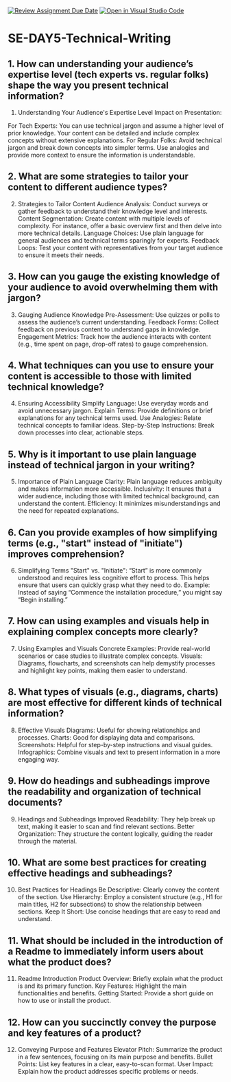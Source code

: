 [![Review Assignment Due Date](https://classroom.github.com/assets/deadline-readme-button-22041afd0340ce965d47ae6ef1cefeee28c7c493a6346c4f15d667ab976d596c.svg)](https://classroom.github.com/a/zsAR-pyY)
[![Open in Visual Studio Code](https://classroom.github.com/assets/open-in-vscode-2e0aaae1b6195c2367325f4f02e2d04e9abb55f0b24a779b69b11b9e10269abc.svg)](https://classroom.github.com/online_ide?assignment_repo_id=15713315&assignment_repo_type=AssignmentRepo)
# SE-DAY5-Technical-Writing
## 1. How can understanding your audience’s expertise level (tech experts vs. regular folks) shape the way you present technical information?
1. Understanding Your Audience's Expertise Level
Impact on Presentation:

For Tech Experts: You can use technical jargon and assume a higher level of prior knowledge. Your content can be detailed and include complex concepts without extensive explanations.
For Regular Folks: Avoid technical jargon and break down concepts into simpler terms. Use analogies and provide more context to ensure the information is understandable.
## 2. What are some strategies to tailor your content to different audience types?
2. Strategies to Tailor Content
Audience Analysis: Conduct surveys or gather feedback to understand their knowledge level and interests.
Content Segmentation: Create content with multiple levels of complexity. For instance, offer a basic overview first and then delve into more technical details.
Language Choices: Use plain language for general audiences and technical terms sparingly for experts.
Feedback Loops: Test your content with representatives from your target audience to ensure it meets their needs.

## 3. How can you gauge the existing knowledge of your audience to avoid overwhelming them with jargon?
3. Gauging Audience Knowledge
Pre-Assessment: Use quizzes or polls to assess the audience’s current understanding.
Feedback Forms: Collect feedback on previous content to understand gaps in knowledge.
Engagement Metrics: Track how the audience interacts with content (e.g., time spent on page, drop-off rates) to gauge comprehension.

## 4. What techniques can you use to ensure your content is accessible to those with limited technical knowledge?
4. Ensuring Accessibility
Simplify Language: Use everyday words and avoid unnecessary jargon.
Explain Terms: Provide definitions or brief explanations for any technical terms used.
Use Analogies: Relate technical concepts to familiar ideas.
Step-by-Step Instructions: Break down processes into clear, actionable steps.

## 5. Why is it important to use plain language instead of technical jargon in your writing?
5. Importance of Plain Language
Clarity: Plain language reduces ambiguity and makes information more accessible.
Inclusivity: It ensures that a wider audience, including those with limited technical background, can understand the content.
Efficiency: It minimizes misunderstandings and the need for repeated explanations.

## 6. Can you provide examples of how simplifying terms (e.g., "start" instead of "initiate") improves comprehension?
6. Simplifying Terms
"Start" vs. "Initiate": “Start” is more commonly understood and requires less cognitive effort to process. This helps ensure that users can quickly grasp what they need to do.
Example: Instead of saying “Commence the installation procedure,” you might say “Begin installing.”

## 7. How can using examples and visuals help in explaining complex concepts more clearly?
7. Using Examples and Visuals
Concrete Examples: Provide real-world scenarios or case studies to illustrate complex concepts.
Visuals: Diagrams, flowcharts, and screenshots can help demystify processes and highlight key points, making them easier to understand.

## 8. What types of visuals (e.g., diagrams, charts) are most effective for different kinds of technical information?
8. Effective Visuals
Diagrams: Useful for showing relationships and processes.
Charts: Good for displaying data and comparisons.
Screenshots: Helpful for step-by-step instructions and visual guides.
Infographics: Combine visuals and text to present information in a more engaging way.

## 9. How do headings and subheadings improve the readability and organization of technical documents?
9. Headings and Subheadings
Improved Readability: They help break up text, making it easier to scan and find relevant sections.
Better Organization: They structure the content logically, guiding the reader through the material.

## 10. What are some best practices for creating effective headings and subheadings?
10. Best Practices for Headings
Be Descriptive: Clearly convey the content of the section.
Use Hierarchy: Employ a consistent structure (e.g., H1 for main titles, H2 for subsections) to show the relationship between sections.
Keep It Short: Use concise headings that are easy to read and understand.

## 11. What should be included in the introduction of a Readme to immediately inform users about what the product does?
11. Readme Introduction
Product Overview: Briefly explain what the product is and its primary function.
Key Features: Highlight the main functionalities and benefits.
Getting Started: Provide a short guide on how to use or install the product.

## 12. How can you succinctly convey the purpose and key features of a product?
12. Conveying Purpose and Features
Elevator Pitch: Summarize the product in a few sentences, focusing on its main purpose and benefits.
Bullet Points: List key features in a clear, easy-to-scan format.
User Impact: Explain how the product addresses specific problems or needs.

